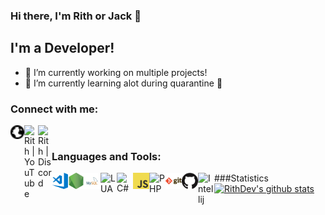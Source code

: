 ### Hi there, I'm Rith or Jack 👋

## I'm a Developer!
- 🔭 I’m currently working on multiple projects!
- 🌱 I’m currently learning alot during quarantine 🤣

### Connect with me:

[<img align="left" alt="rith.dev" width="22px" src="https://raw.githubusercontent.com/iconic/open-iconic/master/svg/globe.svg" />][website]
[<img align="left" alt="Rith | YouTube" width="22px" src="https://cdn.jsdelivr.net/npm/simple-icons@v3/icons/youtube.svg" />][youtube]
[<img align="left" alt="Rith | Discord" width="22px" src="https://raw.githubusercontent.com/simple-icons/simple-icons/develop/icons/discord.svg" />][discord]

<br />

### Languages and Tools:

<img align="left" alt="Visual Studio Code" width="26px" src="https://raw.githubusercontent.com/github/explore/80688e429a7d4ef2fca1e82350fe8e3517d3494d/topics/visual-studio-code/visual-studio-code.png" />
<img align="left" alt="Node.js" width="26px" src="https://raw.githubusercontent.com/github/explore/80688e429a7d4ef2fca1e82350fe8e3517d3494d/topics/nodejs/nodejs.png" />
<img align="left" alt="MySQL" width="26px" src="https://raw.githubusercontent.com/github/explore/80688e429a7d4ef2fca1e82350fe8e3517d3494d/topics/mysql/mysql.png" />
<img align="left" alt="LUA" width="26px" src="https://raw.githubusercontent.com/simple-icons/simple-icons/develop/icons/lua.svg" />
<img align="left" alt="C#" width="26px" src="https://raw.githubusercontent.com/simple-icons/simple-icons/develop/icons/csharp.svg" />
<img align="left" alt="JavaScript" width="26px" src="https://raw.githubusercontent.com/github/explore/80688e429a7d4ef2fca1e82350fe8e3517d3494d/topics/javascript/javascript.png" />
<img align="left" alt="PHP" width="26px" src="https://raw.githubusercontent.com/simple-icons/simple-icons/develop/icons/php.svg" />
<img align="left" alt="Git" width="26px" src="https://raw.githubusercontent.com/github/explore/80688e429a7d4ef2fca1e82350fe8e3517d3494d/topics/git/git.png" />
<img align="left" alt="GitHub" width="26px" src="https://raw.githubusercontent.com/github/explore/78df643247d429f6cc873026c0622819ad797942/topics/github/github.png" />
<img align="left" alt="Intellij" width="26px" src="https://raw.githubusercontent.com/simple-icons/simple-icons/develop/icons/intellijidea.svg" />

###Statistics
[![RithDev's github stats](https://github-readme-stats.vercel.app/api?username=RithDev)](https://github.com/anuraghazra/github-readme-stats)


<br />
<br />

[website]: https://rith.dev
[youtube]: https://youtube.com/c/ignJax
[discord]: https://discord.gg/m3WdMWx
